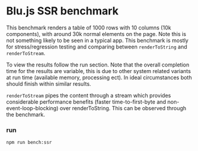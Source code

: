 # Blu.js SSR benchmark

This benchmark renders a table of 1000 rows with 10 columns (10k components), with around 30k normal elements on the page. Note this is not something likely to be seen in a typical app. This benchmark is mostly for stress/regression testing and comparing between `renderToString` and `renderToStream`.

To view the results follow the run section. Note that the overall completion time for the results are variable, this is due to other system related variants at run time (available memory, processing ect). In ideal circumstances both should finish within similar results.

`renderToStream` pipes the content through a stream which provides considerable performance benefits (faster time-to-first-byte and non-event-loop-blocking) over renderToString. This can be observed through the benchmark.

### run

``` bash
npm run bench:ssr
```

